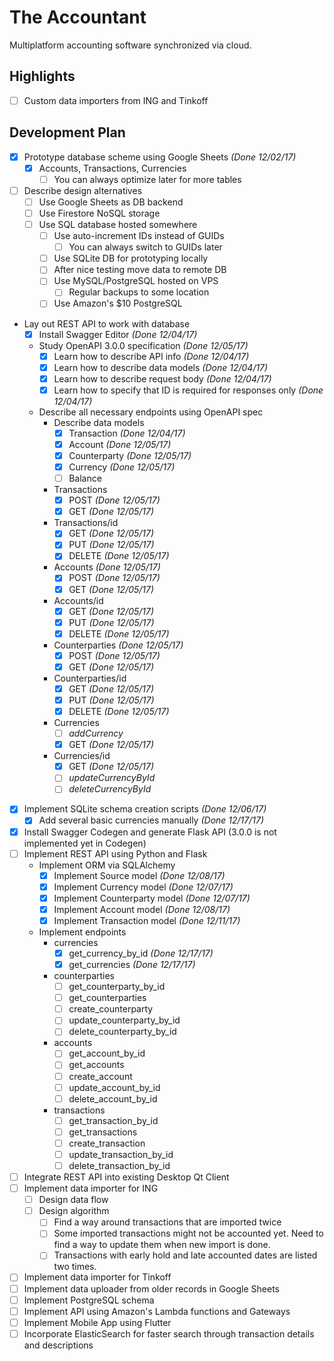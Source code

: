 # The Accountant
Multiplatform accounting software synchronized via cloud.

## Highlights
* [ ] Custom data importers from ING and Tinkoff

## Development Plan
* [x] Prototype database scheme using Google Sheets *(Done 12/02/17)*
  * [x] Accounts, Transactions, Currencies
    * [ ] You can always optimize later for more tables
* [ ] Describe design alternatives
  * [ ] Use Google Sheets as DB backend
  * [ ] Use Firestore NoSQL storage
  * [ ] Use SQL database hosted somewhere
    * [ ] Use auto-increment IDs instead of GUIDs
      * [ ] You can always switch to GUIDs later
    * [ ] Use SQLite DB for prototyping locally
    * [ ] After nice testing move data to remote DB
    * [ ] Use MySQL/PostgreSQL hosted on VPS
      * [ ] Regular backups to some location
    * [ ] Use Amazon's $10 PostgreSQL
* Lay out REST API to work with database
  * [x] Install Swagger Editor *(Done 12/04/17)*
  * Study OpenAPI 3.0.0 specification *(Done 12/05/17)*
    * [x] Learn how to describe API info *(Done 12/04/17)*
    * [x] Learn how to describe data models *(Done 12/04/17)*
    * [x] Learn how to describe request body *(Done 12/04/17)*
    * [x] Learn how to specify that ID is required for responses only *(Done 12/04/17)*
  * Describe all necessary endpoints using OpenAPI spec
    * Describe data models
      * [x] Transaction *(Done 12/04/17)*
      * [x] Account *(Done 12/05/17)*
      * [x] Counterparty *(Done 12/05/17)*
      * [x] Currency *(Done 12/05/17)*
      * [ ] Balance
    * Transactions
      * [x] POST *(Done 12/05/17)*
      * [x] GET *(Done 12/05/17)*
    * Transactions/id
      * [x] GET *(Done 12/05/17)*
      * [x] PUT *(Done 12/05/17)*
      * [x] DELETE *(Done 12/05/17)*
    * Accounts *(Done 12/05/17)*
      * [x] POST *(Done 12/05/17)*
      * [x] GET *(Done 12/05/17)*
    * Accounts/id
      * [x] GET *(Done 12/05/17)*
      * [x] PUT *(Done 12/05/17)*
      * [x] DELETE *(Done 12/05/17)*
    * Counterparties *(Done 12/05/17)*
      * [x] POST *(Done 12/05/17)*
      * [x] GET *(Done 12/05/17)*
    * Counterparties/id
      * [x] GET *(Done 12/05/17)*
      * [x] PUT *(Done 12/05/17)*
      * [x] DELETE *(Done 12/05/17)*
    * Currencies
      * [ ] *addCurrency*
      * [x] GET *(Done 12/05/17)*
    * Currencies/id
      * [x] GET *(Done 12/05/17)*
      * [ ] *updateCurrencyById*
      * [ ] *deleteCurrencyById*
* [x] Implement SQLite schema creation scripts *(Done 12/06/17)*
  * [x] Add several basic currencies manually *(Done 12/17/17)*
* [x] Install Swagger Codegen and generate Flask API
  (3.0.0 is not implemented yet in Codegen)
* [ ] Implement REST API using Python and Flask
  * Implement ORM via SQLAlchemy
    * [x] Implement Source model *(Done 12/08/17)*
    * [x] Implement Currency model *(Done 12/07/17)*
    * [x] Implement Counterparty model *(Done 12/07/17)*
    * [x] Implement Account model *(Done 12/08/17)*
    * [x] Implement Transaction model *(Done 12/11/17)*
  * Implement endpoints
    * currencies
      * [x] get_currency_by_id *(Done 12/17/17)*
      * [x] get_currencies *(Done 12/17/17)*
    * counterparties
      * [ ] get_counterparty_by_id
      * [ ] get_counterparties
      * [ ] create_counterparty
      * [ ] update_counterparty_by_id
      * [ ] delete_counterparty_by_id
    * accounts
      * [ ] get_account_by_id
      * [ ] get_accounts
      * [ ] create_account
      * [ ] update_account_by_id
      * [ ] delete_account_by_id
    * transactions
      * [ ] get_transaction_by_id
      * [ ] get_transactions
      * [ ] create_transaction
      * [ ] update_transaction_by_id
      * [ ] delete_transaction_by_id
* [ ] Integrate REST API into existing Desktop Qt Client
* [ ] Implement data importer for ING
  * [ ] Design data flow
  * [ ] Design algorithm
    * [ ] Find a way around transactions that are imported twice
    * [ ] Some imported transactions might not be accounted yet.
      Need to find a way to update them when new import is done.
    * [ ] Transactions with early hold and late accounted dates are listed
      two times.
* [ ] Implement data importer for Tinkoff
* [ ] Implement data uploader from older records in Google Sheets
* [ ] Implement PostgreSQL schema
* [ ] Implement API using Amazon's Lambda functions and Gateways
* [ ] Implement Mobile App using Flutter
* [ ] Incorporate ElasticSearch for faster search through transaction
  details and descriptions

